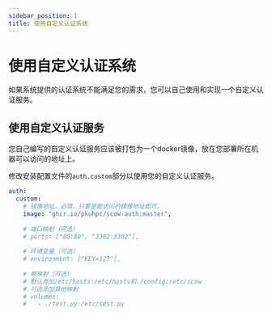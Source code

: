 ```yaml
---
sidebar_position: 1
title: 使用自定义认证系统
---
```


# 使用自定义认证系统

如果系统提供的认证系统不能满足您的需求，您可以自己使用和实现一个自定义认证服务。

## 使用自定义认证服务

您自己编写的自定义认证服务应该被打包为一个docker镜像，放在您部署所在机器可以访问的地址上。

修改安装配置文件的`auth.custom`部分以使用您的自定义认证服务。

```yaml title="install.yaml"
auth:
  custom:
    # 镜像地址。必填，只要是能访问的镜像地址即可。
    image: "ghcr.io/pkuhpc/scow-auth:master",
  
    # 端口映射（可选）
    # ports: ["80:80", "3302:3302"],
  
    # 环境变量（可选）
    # environment: ["KEY=123"],
  
    # 卷映射（可选）
    # 默认添加/etc/hosts:/etc/hosts和./config:/etc/scow
    # 可选添加其他映射
    # volumes:
    #   - ./test.py:/etc/test.py
```
